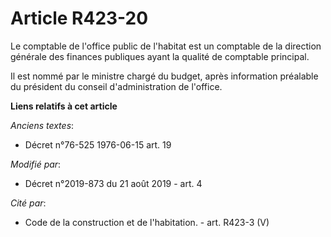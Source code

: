 # Article R423-20

Le comptable de l'office public de l'habitat est un   comptable de la direction générale des finances publiques ayant la
qualité de comptable principal. 

Il est nommé par le ministre chargé du budget, après information préalable du président du conseil d'administration de
l'office.

**Liens relatifs à cet article**

_Anciens textes_:

  - Décret n°76-525 1976-06-15 art. 19

_Modifié par_:

  - Décret n°2019-873 du 21 août 2019 - art. 4

_Cité par_:

  - Code de la construction et de l'habitation. - art. R423-3 (V)
